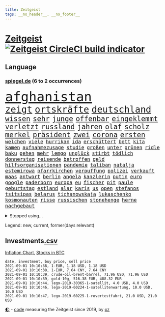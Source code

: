```yaml
---
title: Zeitgeist
tags: __no_header__, __no_footer__
---
```


# [Zeitgeist](https://oliz.io/zeitgeist/) [![Zeitgeist CircleCI build indicator](https://circleci.com/gh/ooz/zeitgeist.svg?style=shield)](https://circleci.com/gh/ooz/zeitgeist)

## Language

<h3><a href="https://www.spiegel.de" target="_blank">spiegel.de</a> (6 to 2 occurrences)</h3>
<p style="font-family:monospace">
<span style="font-size:32pt"><a href="news_links.html#afghanistan" class="current">afghanistan</a></span>
<br>
<span style="font-size:22pt"><a href="news_links.html#zeigt" class="current">zeigt</a></span>
<span style="font-size:22pt"><a href="news_links.html#ortskräfte" class="current">ortskräfte</a></span>
<span style="font-size:22pt"><a href="news_links.html#deutschland" class="current">deutschland</a></span>
<br>
<span style="font-size:17pt"><a href="news_links.html#wissen" class="current">wissen</a></span>
<span style="font-size:17pt"><a href="news_links.html#sehr" class="current">sehr</a></span>
<span style="font-size:17pt"><a href="news_links.html#junge" class="current">junge</a></span>
<span style="font-size:17pt"><a href="news_links.html#offenbar" class="current">offenbar</a></span>
<span style="font-size:17pt"><a href="news_links.html#eingeklemmt" class="current">eingeklemmt</a></span>
<span style="font-size:17pt"><a href="news_links.html#verletzt" class="current">verletzt</a></span>
<span style="font-size:17pt"><a href="news_links.html#russland" class="current">russland</a></span>
<span style="font-size:17pt"><a href="news_links.html#jahren" class="current">jahren</a></span>
<span style="font-size:17pt"><a href="news_links.html#olaf" class="current">olaf</a></span>
<span style="font-size:17pt"><a href="news_links.html#scholz" class="current">scholz</a></span>
<span style="font-size:17pt"><a href="news_links.html#merkel" class="current">merkel</a></span>
<span style="font-size:17pt"><a href="news_links.html#präsident" class="current">präsident</a></span>
<span style="font-size:17pt"><a href="news_links.html#zwei" class="current">zwei</a></span>
<span style="font-size:17pt"><a href="news_links.html#corona" class="current">corona</a></span>
<span style="font-size:17pt"><a href="news_links.html#ersten" class="current">ersten</a></span>
<br>
<span style="font-size:12pt"><a href="news_links.html#welchen" class="current">welchen</a></span>
<span style="font-size:12pt"><a href="news_links.html#viele" class="current">viele</a></span>
<span style="font-size:12pt"><a href="news_links.html#hurrikan" class="new">hurrikan</a></span>
<span style="font-size:12pt"><a href="news_links.html#ida" class="new">ida</a></span>
<span style="font-size:12pt"><a href="news_links.html#erschüttert" class="current">erschüttert</a></span>
<span style="font-size:12pt"><a href="news_links.html#bett" class="current">bett</a></span>
<span style="font-size:12pt"><a href="news_links.html#kita" class="current">kita</a></span>
<span style="font-size:12pt"><a href="news_links.html#kamen" class="current">kamen</a></span>
<span style="font-size:12pt"><a href="news_links.html#aufnahmezusage" class="new">aufnahmezusage</a></span>
<span style="font-size:12pt"><a href="news_links.html#studie" class="current">studie</a></span>
<span style="font-size:12pt"><a href="news_links.html#großen" class="current">großen</a></span>
<span style="font-size:12pt"><a href="news_links.html#unter" class="current">unter</a></span>
<span style="font-size:12pt"><a href="news_links.html#grünen" class="current">grünen</a></span>
<span style="font-size:12pt"><a href="news_links.html#ridle" class="current">ridle</a></span>
<span style="font-size:12pt"><a href="news_links.html#baku" class="current">baku</a></span>
<span style="font-size:12pt"><a href="news_links.html#gehen" class="current">gehen</a></span>
<span style="font-size:12pt"><a href="news_links.html#mehr" class="current">mehr</a></span>
<span style="font-size:12pt"><a href="news_links.html#lemgo" class="new">lemgo</a></span>
<span style="font-size:12pt"><a href="news_links.html#unglück" class="current">unglück</a></span>
<span style="font-size:12pt"><a href="news_links.html#stirbt" class="current">stirbt</a></span>
<span style="font-size:12pt"><a href="news_links.html#tödlich" class="current">tödlich</a></span>
<span style="font-size:12pt"><a href="news_links.html#donnerstag" class="current">donnerstag</a></span>
<span style="font-size:12pt"><a href="news_links.html#reisende" class="current">reisende</a></span>
<span style="font-size:12pt"><a href="news_links.html#betroffen" class="current">betroffen</a></span>
<span style="font-size:12pt"><a href="news_links.html#geld" class="current">geld</a></span>
<span style="font-size:12pt"><a href="news_links.html#hilfsorganisationen" class="new">hilfsorganisationen</a></span>
<span style="font-size:12pt"><a href="news_links.html#pandemie" class="current">pandemie</a></span>
<span style="font-size:12pt"><a href="news_links.html#taliban" class="current">taliban</a></span>
<span style="font-size:12pt"><a href="news_links.html#natalja" class="new">natalja</a></span>
<span style="font-size:12pt"><a href="news_links.html#estemirowa" class="new">estemirowa</a></span>
<span style="font-size:12pt"><a href="news_links.html#pfarrkirchen" class="new">pfarrkirchen</a></span>
<span style="font-size:12pt"><a href="news_links.html#verpuffung" class="new">verpuffung</a></span>
<span style="font-size:12pt"><a href="news_links.html#polizei" class="current">polizei</a></span>
<span style="font-size:12pt"><a href="news_links.html#verkauft" class="current">verkauft</a></span>
<span style="font-size:12pt"><a href="news_links.html#maas" class="current">maas</a></span>
<span style="font-size:12pt"><a href="news_links.html#antwort" class="current">antwort</a></span>
<span style="font-size:12pt"><a href="news_links.html#berlin" class="current">berlin</a></span>
<span style="font-size:12pt"><a href="news_links.html#angela" class="current">angela</a></span>
<span style="font-size:12pt"><a href="news_links.html#kanzlerin" class="current">kanzlerin</a></span>
<span style="font-size:12pt"><a href="news_links.html#putin" class="current">putin</a></span>
<span style="font-size:12pt"><a href="news_links.html#euro" class="current">euro</a></span>
<span style="font-size:12pt"><a href="news_links.html#google" class="current">google</a></span>
<span style="font-size:12pt"><a href="news_links.html#paderborn" class="current">paderborn</a></span>
<span style="font-size:12pt"><a href="news_links.html#europa" class="current">europa</a></span>
<span style="font-size:12pt"><a href="news_links.html#eu" class="current">eu</a></span>
<span style="font-size:12pt"><a href="news_links.html#fischer" class="current">fischer</a></span>
<span style="font-size:12pt"><a href="news_links.html#pit" class="new">pit</a></span>
<span style="font-size:12pt"><a href="news_links.html#paule" class="new">paule</a></span>
<span style="font-size:12pt"><a href="news_links.html#geburtstag" class="current">geburtstag</a></span>
<span style="font-size:12pt"><a href="news_links.html#estland" class="current">estland</a></span>
<span style="font-size:12pt"><a href="news_links.html#alar" class="new">alar</a></span>
<span style="font-size:12pt"><a href="news_links.html#karis" class="new">karis</a></span>
<span style="font-size:12pt"><a href="news_links.html#us" class="current">us</a></span>
<span style="font-size:12pt"><a href="news_links.html#open" class="current">open</a></span>
<span style="font-size:12pt"><a href="news_links.html#stefanos" class="current">stefanos</a></span>
<span style="font-size:12pt"><a href="news_links.html#tsitsipas" class="current">tsitsipas</a></span>
<span style="font-size:12pt"><a href="news_links.html#belarus" class="current">belarus</a></span>
<span style="font-size:12pt"><a href="news_links.html#tichanowskaja" class="current">tichanowskaja</a></span>
<span style="font-size:12pt"><a href="news_links.html#lukaschenko" class="current">lukaschenko</a></span>
<span style="font-size:12pt"><a href="news_links.html#kosmonauten" class="current">kosmonauten</a></span>
<span style="font-size:12pt"><a href="news_links.html#risse" class="new">risse</a></span>
<span style="font-size:12pt"><a href="news_links.html#russischen" class="current">russischen</a></span>
<span style="font-size:12pt"><a href="news_links.html#stonehenge" class="current">stonehenge</a></span>
<span style="font-size:12pt"><a href="news_links.html#herne" class="new">herne</a></span>
<span style="font-size:12pt"><a href="news_links.html#nachgebaut" class="new">nachgebaut</a></span>
</p>
<details>
<summary>Stopped using...</summary>
<p class="former" style="font-size:12pt">
brettspiele(314) erneute(314) antreten(313) ausbruch(313) regierungschefs(313) schweden(313) trägt(313) verstößen(313) arbeitsplätze(312) irland(312) nationalspieler(312) ruf(312) ruhm(312) schatten(312) schwedischen(312) show(312) coronainfizierte(311) doppelt(311) erfolge(311) gipfel(311) klimawandels(311) regisseurin(311) richtigen(311) spur(311) to(311) österreichische(311) air(310) armenien(310) bundespolizei(310) gewaltige(310) kandidatinnen(310) misshandelt(310) rassistisch(310) rechtfertigt(310) registriert(310) tradition(310) zurzeit(310) aufeinander(309) ausländische(309) bayerische(309) bisschen(309) entschuldigen(309) erfolgreicher(309) esken(309) jedem(309) kippe(309) londoner(309) promis(309) sprache(309) verhängen(309) öfter(309) 6(308) aggressive(308) anerkennung(308) atlanta(308) ausprobiert(308) belasten(308) erfahren(308) figuren(308) lohnt(308) michelle(308) peru(308) piloten(308) radfahrer(308) sechsten(308) spektakulär(308) spielten(308) südkorea(308) vatikan(308) zahlt(308) 1980(307) ausnahmen(307) b(307) bewerber(307) empfehlungen(307) filialen(307) haare(307) häufen(307) klimaschützer(307) negativ(307) philippinen(307) putsch(307) rad(307) rassistischer(307) rest(307) unerwartet(307) unternehmer(307) widerspricht(307) achtelfinale(306) bekämpfung(306) isolation(306) lakers(306) lust(306) nba(306) orbán(306) publikum(306) russell(306) signal(306) tötet(306) unruhen(306) verfolgung(306) verhängte(306) viktor(306) wald(306) zuge(306) zugunsten(306) asien(305) coronatote(305) day(305) djokovic(305) eliten(305) entlässt(305) ermöglichen(305) gekürt(305) glaubt(305) kardinal(305) kurzarbeitergeld(305) leeren(305) posten(305) schickte(305) schwester(305) staats(305) street(305) strikte(305) verbindungen(305) 71(304) aserbaidschan(304) atmosphäre(304) autor(304) beeinflussen(304) besorgt(304) bundeskriminalamt(304) eingegangen(304) ernsthaften(304) gefühle(304) jahresbeginn(304) passieren(304) radikale(304) uiguren(304) vielfalt(304) wilson(304) 43(303) diskriminiert(303) gekostet(303) gesagt(303) influencerin(303) kommission(303) köchin(303) leiten(303) lesen(303) lugert(303) recep(303) saarland(303) schwanger(303) stimmte(303) tayyip(303) verena(303) verspätung(303) verärgert(303) you(303) zweifeln(303) überwachen(303) anwälte(302) arbeitslosigkeit(302) beschäftigen(302) bewegung(302) christopher(302) disney+(302) erschütterte(302) gespielt(302) h(302) hans(302) inszenierung(302) jung(302) mark(302) match(302) nachhaltig(302) premiere(302) rande(302) sächsischen(302) unserer(302) wirecardskandal(302) zeiten(302) überzeugen(302) abgelöst(301) ausgenutzt(301) bekamen(301) bittere(301) dahin(301) einstigen(301) emotionalen(301) eric(301) feuerwehrmann(301) geplatzt(301) kräftig(301) maximilian(301) nachricht(301) organisierte(301) post(301) psychologin(301) schiedsrichter(301) setzten(301) unosicherheitsrat(301) ursachen(301) verbindet(301) werke(301) 16jährigen(300) ausfallen(300) beschluss(300) besetzt(300) coronaquarantäne(300) dennis(300) gedreht(300) house(300) lebenslange(300) rapper(300) schuss(300) spielraum(300) erneuert(299) eskalieren(299) fauci(299) philip(299) projekt(299) rechtliche(299) spektakel(299) trainieren(299) demokratische(298) kindesmissbrauch(298) silicon(298) störung(298) trafen(298) überschattet(298) 10(297) absage(297) abtreten(297) armenische(297) bgh(297) erleidet(297) falle(297) gaben(297) journalistin(297) schotten(297) schritte(297) teenager(297) umstrittenem(297) verteidigung(297) vorstellen(297) 2006(296) ausfall(296) ausschließen(296) beiträge(296) gabriel(296) lkw(296) ryan(296) unruhe(296) untersuchen(296) verbessern(296) alice(295) aufstand(295) deals(295) gesunden(295) mick(295) schumacher(295) wälder(295) angeklagten(294) europäischer(294) gemeinsamen(294) monatelangen(294) staatsbürgerschaft(294) tauchen(294) unten(294) wirtschaftsministerium(294) ministerpräsidentin(293) psychologe(293) schauen(293) schöne(293) unbekannt(293) verbände(293) abschaffen(292) bach(292) beschränkungen(292) entließ(292) entwickeln(292) kommentare(292) zulassen(292) überraschenden(292) auftreten(291) kanzleramtschef(291) milliardenhöhe(291) patzer(291) schnellste(291) verfehlt(291) versorgen(291) barbara(290) clemens(290) dfbelf(290) englands(290) erfassen(290) fake(290) gemein(290) jimmy(290) juristen(290) manipulierte(290) mitnehmen(290) nase(290) tür(290) verzeihung(290) bangkok(289) einiger(289) ergibt(289) erschienen(289) königin(289) organisatoren(289) drogen(288) pipeline(288) wünsche(288) zahlte(288) zurücktreten(288) jungs(287) kommende(287) liefen(287) drahtzieher(286) erfolgreichsten(286) gegnern(286) krawallen(286) politikerin(286) startups(286) immunität(285) kandidieren(285) anstiftung(284) architekt(284) bestmarke(284) langzeitfolgen(284) pandemiebekämpfung(284) praktisch(284) präsidentenwahl(284) sechzigerjahren(284) steffen(284) zugelassenen(284) 19jähriger(283) erdrutsch(283) springen(283) zählte(283) handel(282) kunstwerk(282) spielplan(282) ungleich(282) ausgangssperren(281) bundes(281) limit(281) bevorstehen(280) eroberte(280) generalbundesanwalt(280) golden(280) wiener(280) beauftragt(279) erfährt(279) moschee(279) rundfunk(279) thüringens(279) vertuscht(279) sicherheitsgesetz(278) vermissen(278) zuständig(278) älter(278) 2012(277) hackerangriff(277) brasilianische(276) budapest(276) festival(276) immens(276) abstieg(275) beitrag(275) bester(275) digital(275) intensivstation(275) unterhaltung(275) bangen(274) bier(274) jubeln(274) kasse(274) retter(274) spaltung(274) psychisch(273) stimmten(273) wirksamkeit(273) albtraum(272) benötigte(272) enthüllungen(272) fehlende(272) heutigen(272) jurist(272) staatshilfen(272) verfassungsgericht(272) widmet(272) einkommen(271) koalitionspartner(271) airlines(270) chemikalien(270) maradona(269) strafbar(268) termine(268) übereinstimmenden(268) versorgung(267) weile(267) 6000(266) emotionale(266) kanadas(266) kongress(266) gegenmaßnahmen(265) türen(265) missachtung(264) sperren(264) barth(263) gläubige(263) kontert(263) rodrigo(263) senioren(263) sophie(262) weidel(262) annäherung(261) golfstar(261) herum(261) kretschmann(261) susanne(261) winfried(261) atomabkommen(260) ausgestiegen(260) beendete(260) fluss(260) königreich(260) panne(260) premiers(260) syrischen(260) diesjährigen(259) küche(259) biontechimpfstoff(258) onlinehändler(258) eingeliefert(257) sand(257) spacex(257) björn(255) exfreund(254) fremden(254) klarheit(254) aktive(253) anderswo(253) ausgaben(253) startup(253) gelogen(252) kehren(252) lopez(251) topspiel(251) ussängerin(251) ausgetragen(249) farbe(249) tina(248) überlastet(248) coronalockerungen(247) elektromobilität(247) lockern(246) reisebeschränkungen(246) berufswahl(245) niedrigen(245) höcke(244) titelkampf(244) jessica(243) prozessbeginn(243) ärmelkanal(243) übergriffen(243) adolf(241) fotografieren(241) mitstreiter(241) brachten(240) größe(240) strahlt(240) bunt(239) taxifahrer(239) trugen(239) durchhalten(238) heimatstadt(238) erzieher(237) dreyer(235) malu(235) porträt(235) rheinlandpfälzische(235) generelle(229) grünenpolitikerin(229) mount(228) kopfverletzungen(227) schreien(227) badenwürttembergischen(226) betrag(225) priorisierung(225) coronabedingungen(223) festgesetzt(222) kursiert(222) überschatten(221) wahlprogramm(220) sportgerichtshof(218) gottschalk(217) legenden(216) mehrmals(215) abgrund(214) westdeutschland(211) pink(210) trümmer(209) glasgow(205) hergestellt(205) schlaf(205) 160000(204) fotostrecke(204) fußballspiele(203) fragwürdigen(202) rammt(202) medizinischen(201) arbeitsgericht(200) beatrix(200) brad(199) jakob(199) offline(199) infos(197) kollegin(195) milliardär(195) branson(193) blaue(192) verschickt(192) afrikanische(189) verschollen(189) volles(189) ungemütlich(188) el(187) speziellen(187) impfpass(186) radsportler(186) stürze(186) 00(185) rüdiger(184) palast(183) unwahrscheinlich(183) anfeindungen(181) schatz(179) tablets(179) bewerben(178) stromnetz(178) fahrten(177) gezahlt(177) gartenkolumne(176) pitt(176) benannt(174) etappe(173) regierungsbildung(173) vereint(173) autokonzern(172) containerschiff(172) jubelt(172) flächendeckende(167) günstig(167) luxus(167) atemnot(165) fußballspieler(165) condor(164) unionsabgeordnete(164) zwangspause(164) japanerin(163) rein(163) coronalockdowns(162) finanzierten(161) missgeschick(161) hochrechnungen(160) hose(160) 2003(159) bestellte(159) bischof(159) gleicher(158) meteorologen(158) graben(156) ablösung(154) gegnerin(154) niemals(154) steuerhinterziehung(153) dates(152) entschuldigte(151) holten(151) internetriesen(151) reha(151) aufräumen(150) maren(150) happy(149) angefeindet(148) duterte(148) fußballerinnen(148) eingesetzte(147) dopingtests(144) marokkanischen(144) rum(144) ausschluss(143) zusammengebrochen(143) geschäftsgebaren(142) prostituierte(141) dosb(140) provider(140) sportbund(140) angeht(139) kuchen(139) marihuana(138) nordwesten(138) diplomatische(136) henning(136) witwe(135) beatmungsgeräte(134) anzutreten(131) ausfahrt(131) fraktionen(131) verteilten(131) steffi(129) ever(128) beleidigte(127) given(127) halbinsel(127) leichtathletikverband(127) testergebnisse(127) hilfreich(126) tägliche(126) misstrauensvotum(125) molotowcocktails(125) zahlungsmittel(124) abkühlung(123) karsten(123) gewalttat(122) werteunion(122) äthiopische(121) entfernten(120) fühle(120) kühl(120) menschliches(120) moderation(120) zunehmen(120) einstellung(119) initiatoren(119) kolonialismus(119) nordmazedonien(119) tabu(119) brust(118) proben(118) ferdinand(117) pcrtests(115) campingplatz(113) nachhaltigkeit(113) nordkoreanische(112) zugreifen(112) gauland(111) heldin(109) verkünden(109) erwachsen(108) formuliert(108) milliardenschweren(108) niemandem(108) marc(106) völkische(106) außenministers(105) institute(105) kubanische(105) positivem(105) wütenden(105) echo(104) spekulation(104) verlieben(102) zunichte(102) eingebracht(100) itsicherheitsbehörde(100) bestreiten(99) invasion(99) kids(99) bka(98) filmfestspiele(98) wintersport(97) turnierbeginn(96) crystal(94) einheiten(94) reiter(94) etlichen(93) naturschutzbund(93) referendum(93) spdchefin(93) zündete(93) heilpraktikerin(92) beworfen(90) entertainer(90) libyens(90) oktoberfest(90) wiederaufbauen(90) faris(89) hetze(89) passé(89) selbstverständlich(89) ansprüche(88) bundeskartellamt(88) gebäuden(88) vorgeschrieben(88) wegweisenden(88) cars(87) fußballbundesligisten(87) igmetallchef(87) kannten(87) körperlich(87) nsdap(87) partygäste(87) kiffen(86) parade(86) 800(85) abspaltung(84) bayerkonzern(84) crime(84) geländer(84) gesetzes(84) hinzu(84) richteten(84) scholl(84) niederländerin(83) stürmerin(83) tresor(83) clubs(82) action(81) busfahrer(81) charlotte(81) farbton(81) frustrierten(81) geburtstagsfoto(81) mixed(81) olympischem(81) übergoss(81) emanuel(80) kerosin(80) schollbiografin(80) startupgründer(80) westbrook(80) 235(79) ambitioniertere(79) eingebüßt(79) artefakte(78) auszusetzen(78) chips(78) einfallen(78) lollitests(78) 2008(77) beibehalten(77) buchmann(77) kreise(77) polittalk(77) antisemitische(76) breitbandausbau(76) dynamik(76) eingestehen(76) hilflos(76) höckes(76) riskierte(76) struktur(76) tanker(76) ungar(76) videoplattform(76) bezeichnen(75) change(75) palästinensische(75) uraltrekord(75) arndt(74) fed(74) laster(74) nass(74) nikias(74) sahen(74) schämen(74) weitreichend(74) überdauert(74) speicher(73) wirkten(73) 1990(72) aufgeteilt(72) gemischte(72) talkshow(72) zentralrat(72) cduspitzenkandidat(71) element(71) hummels(71) lebend(71) mitregieren(71) telefonnummern(71) unionskanzlerkandidaten(71) untersuchungsbericht(71) zustande(71) aussichtslos(70) geflutet(70) gezählt(70) inspirieren(70) knackte(70) lateinamerikas(70) lindners(70) luisa(70) neubauer(70) pilotinnen(70) regenbogenfarben(70) sicherheitsgründen(70) tierart(70) ausgrenzen(69) balkan(69) bereichern(69) ernennt(69) milliardärs(69) nachweisen(69) plagiatsvorwürfen(69) serbien(69) alaba(68) bezeichnung(68) deutschlandachter(68) enttäuschungen(68) essens(68) ferienflieger(68) hitzestress(68) journalistenverband(68) lydia(68) minsk(68) zusammenschluss(68) rudern(67) hochumstritten(66) marokkanische(66) ruinen(66) ungemach(66) getäuscht(65) jüdisches(65) matchbälle(65) mrnaimpfstoff(65) vehikel(65) überschüttet(65) absehbare(64) auftaktspiel(64) herrliche(64) sicherste(64) todesdrohungen(64) benachteiligt(63) gelenkt(63) umstellen(63) verschwörungsmythen(63) warschauer(63) ausstellen(62) julius(62) konsumforscher(62) maskentragen(62) oregon(62) waffenteile(62) hierarchie(61) neapel(61) ureinwohnern(61) drugs(60) fiame(60) kältesten(60) parlamentsgebäude(60) trumpanhänger(60) verriegelte(60) erlebnisse(59) festgenommenen(59) kapern(59) kuntz(59) notlandung(59) unteren(59) bachef(58) berlinreinickendorf(58) spitzen(58) südchinesisches(58) treibstoff(58) verkohlte(58) zeug(58) 23jährige(57) ausnutzen(57) erneutem(57) reinhold(57) sudan(57) novak(56) ben(55) kinderleichen(55) koreanischen(55) künstlerische(55) pionier(55) zugute(55) belastung(54) belgischen(54) favoritinnen(54) irritationen(54) klassenräume(54) medienboykott(54) csd(53) guido(53) hallein(53) summer(53) tvübertragung(53) unlauter(53) a61(52) geschwister(52) schließungen(52) untereinander(52) verarbeiten(52) weigerte(52) wussten(52) bundestagskandidaten(51) eurozone(51) schlägen(51) urteilte(51) wanken(51) 27jährige(50) amthor(50) beihilfe(50) cantz(50) castillo(50) einwohnern(50) kirchen(50) kriminalität(50) gesichtserkennung(49) haderte(49) hochrechnung(49) mythos(49) vollgelaufene(49) wahllokale(49) wassermassen(49) weltall(49) wertsachen(49) überschwemmte(49) ai(48) clearview(48) exporteur(48) jahrelange(48) politikwissenschaftlerin(48) 77jährige(47) boltenhagen(47) djoković(47) professionelle(47) spontan(47) alltagshelden(46) bundespressekonferenz(46) entfallen(46) jon(46) vorgezogene(46) bucht(45) kollidiert(45) urlaubszeit(45) aktueller(44) coronaschutzmaßnahmen(44) ezb(44) familienunternehmen(44) fern(44) lena(44) renteneintritt(44) altersrekord(43) anfängen(43) falschmeldungen(43) forscherteam(43) gerichtet(43) impfausweis(43) luxushotel(43) peters(43) pizza(43) staatschefs(43) ausrücken(42) besuchte(42) ferieninsel(42) kroatien(42) küsten(42) marko(42) entmachteten(41) größtenteils(41) jeweiligen(41) kalifornischen(41) kinderbüchertipps(41) ukrainer(41) verwandelte(41) atomgespräche(40) kummer(40) meilen(40) stettin(40) 03(39) absurde(39) fehmarn(39) flüchtlingskrisen(39) gebäck(39) sommerhitze(39) veranstaltet(39) zugezogen(39) eingezogen(38) freute(38) reine(38) saul(38) schmutzige(38) spürbaren(38) unesco(38) vereitelt(38) welterbe(38) gründet(37) krisenstaat(37) siebte(37) a66(36) bbcreporter(36) beeinflussung(36) but(36) danny(36) ohnehin(36) slalomkanuten(36) steuerpläne(36) bitcoinkurs(35) bolsonaros(35) coronaimpfnachweis(35) genauer(35) kilogramm(35) kofferraum(35) tampa(35) unterlief(35) vormund(35) abschiedsgeschenk(34) anwesen(34) schlichten(34) schnellsten(34) vorbereitungen(34) intuitiv(33) assange(32) nasser(32) riskante(32) verfassungsschutzes(32) visa(32) wikileaksgründer(32) zugelegt(32) dunkle(31) gewartet(31) kommunistischen(31) könnt(31) mittendrin(31) parteikollegin(31) patrouille(31) pornoportal(31) rentenalter(31) schillerndsten(31) sicherheitsleute(31) virusvariantengebiet(31) abbekommen(30) damalige(30) funk(30) gleise(30) plagiatsjäger(30) rechtens(30) trevor(30) batterien(29) bejubeln(29) insbesondere(29) investigativjournalisten(29) nszeit(29) schildern(29) unwetterpotenzial(29) eritrea(28) glückliche(28) grenzkontrollen(28) hauptdarsteller(28) unglücksort(28) verschont(28) zeitfahren(28) übertraf(28) ansteckende(27) benzinern(27) kabinettsmitglieder(27) querelen(27) schwein(27) 33jährige(26) afghanistanmission(26) bränden(26) dwd(26) hilfsmittel(26) kameramann(26) medaillengewinner(26) roulette(26) stufen(26) überflutete(26) langfristigen(25) mundtot(25) verrückt(25) catania(24) heftigem(24) intendant(24) interpretiert(24) itdienstleister(24) kaseya(24) moïse(24) becciu(23) irreführung(23) malta(23) softwareproblem(23) abschauen(22) bangladesch(22) düsterer(22) halbfinalaus(22) markenrecht(22) nachholen(22) schottischen(22) tibet(22) vorgeschriebenen(22) übte(22) anhaltspunkte(21) beinhaltet(21) filmkritik(21) kaseyahack(21) spiegelkulturtipps(21) springsteen(21) tanks(21) urbane(21) anteilnahme(20) entgleist(20) jovenel(20) kruse(20) sandro(20) technisches(20) vermiest(20) wetterextreme(20) bundeswehrhelfern(19) dauerte(19) dkp(19) guardian(19) notwendige(19) wohlleben(19) zumeist(19) technischen(18) bafin(17) bedient(17) durchzulassen(17) global(17) haitianischen(17) olympiaauswahl(17) risikogebiet(17) sang(17) strafbefehle(17) strandkorb(17) timing(17) antiken(16) aufruhr(16) c(16) freue(16) hochinzidenzgebiet(16) stellenausschreibung(16) zauber(16) aufwärtstrend(15) austragungsort(15) ballon(15) entlastungen(15) kontamination(15) wahlausschuss(15) bär(14) g20staaten(14) komiker(14) rohstoff(14) verschlüsselt(14) wdr(14) zuspitzen(14) anstalt(13) bakterien(13) jährlichen(13) martine(13) niedersachen(13) bam(12) gesundheitsbehörde(12) katastrophengebiet(12) kosovo(12) krimis(12) schadensbegrenzung(12) silverstone(12) zuzubereiten(12) zweijährige(12) anschluss(11) berührung(11) bewies(11) flutgebiet(11) geplünderte(11) hochwasseropfer(11) nso(11) python(11) tagt(11) ungelöst(11)
</p>
</details>
<p>Legend: <span class="new">new</span>, <span class="current">current</span>, <span class="former">former(days relevant)</span></p>

## Investments[.csv](investments.csv)

[Inflation Chart](https://inflationchart.com),
[Stocks in BTC](https://stonksinbtc.xyz/)

```
date, investment, buy price, sell price
2021-09-01 10:10:38, 1-EUR, 1.18 USD, 1.18 USD
2021-09-01 10:10:38, 1-EUR, 7.64 CNY, 7.64 CNY
2021-09-01 10:10:39, crude-oil-brent-barrel, 71.96 USD, 71.96 USD
2021-09-01 10:10:39, gold-10g, 516.38 EUR, 488.32 EUR
2021-09-01 10:10:44, lego-2019-30365-1-satellit, 4.0 USD, 4.0 USD
2021-09-01 10:10:46, lego-2019-60224-1-satellitenwartung, 10.0 USD, 10.0 USD
2021-09-01 10:10:47, lego-2019-60225-1-rovertestfahrt, 21.0 USD, 21.0 USD
```

<footer>
<a href="javascript:toggleTheme()" class="nav">🌓</a>
- <a href="https://github.com/ooz/zeitgeist">code</a> measuring the Zeitgeist since 2019, by <a href="https://oliz.io">oz</a>
</footer>
